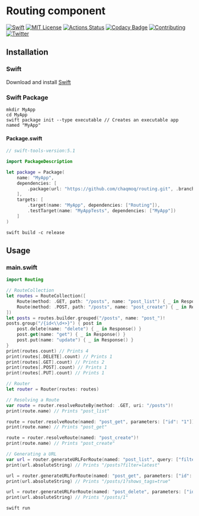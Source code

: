 # Routing component
[![Swift](https://img.shields.io/badge/swift-5.1-brightgreen.svg)](https://swift.org/download/#releases) [![MIT License](https://img.shields.io/badge/license-MIT-brightgreen.svg)](https://github.com/chaqmoq/routing/blob/master/LICENSE/) [![Actions Status](https://github.com/chaqmoq/routing/workflows/development/badge.svg)](https://github.com/chaqmoq/routing/actions) [![Codacy Badge](https://app.codacy.com/project/badge/Grade/efd97c9d7ea44f0da2db6289ebefc939)](https://www.codacy.com/gh/chaqmoq/routing?utm_source=github.com&amp;utm_medium=referral&amp;utm_content=chaqmoq/routing&amp;utm_campaign=Badge_Grade) [![Contributing](https://img.shields.io/badge/contributing-guide-brightgreen.svg)](https://github.com/chaqmoq/routing/blob/master/CONTRIBUTING.md) [![Twitter](https://img.shields.io/badge/twitter-chaqmoqdev-brightgreen.svg)](https://twitter.com/chaqmoqdev)

## Installation
### Swift
Download and install [Swift](https://swift.org/download)

### Swift Package
```shell
mkdir MyApp
cd MyApp
swift package init --type executable // Creates an executable app named "MyApp"
```

#### Package.swift
```swift
// swift-tools-version:5.1

import PackageDescription

let package = Package(
    name: "MyApp",
    dependencies: [
        .package(url: "https://github.com/chaqmoq/routing.git", .branch("master"))
    ],
    targets: [
        .target(name: "MyApp", dependencies: ["Routing"]),
        .testTarget(name: "MyAppTests", dependencies: ["MyApp"])
    ]
)
```

```shell
swift build -c release
```

## Usage
### main.swift
```swift
import Routing

// RouteCollection
let routes = RouteCollection([
    Route(method: .GET, path: "/posts", name: "post_list") { _ in Response() }!,
    Route(method: .POST, path: "/posts", name: "post_create") { _ in Response() }!
])
let posts = routes.builder.grouped("/posts", name: "post_")!
posts.group("/{id<\\d+>}") { post in
    post.delete(name: "delete") { _ in Response() }
    post.get(name: "get") { _ in Response() }
    post.put(name: "update") { _ in Response() }
}
print(routes.count) // Prints 4
print(routes[.DELETE].count) // Prints 1
print(routes[.GET].count) // Prints 2
print(routes[.POST].count) // Prints 1
print(routes[.PUT].count) // Prints 1

// Router
let router = Router(routes: routes)

// Resolving a Route
var route = router.resolveRouteBy(method: .GET, uri: "/posts")!
print(route.name) // Prints "post_list"

route = router.resolveRoute(named: "post_get", parameters: ["id": "1"])!
print(route.name) // Prints "post_get"

route = router.resolveRoute(named: "post_create")!
print(route.name) // Prints "post_create"

// Generating a URL
var url = router.generateURLForRoute(named: "post_list", query: ["filter": "latest"])!
print(url.absoluteString) // Prints "/posts?filter=latest"

url = router.generateURLForRoute(named: "post_get", parameters: ["id": "1"], query: ["shows_tags": "true"])!
print(url.absoluteString) // Prints "/posts/1?shows_tags=true"

url = router.generateURLForRoute(named: "post_delete", parameters: ["id": "1"])!
print(url.absoluteString) // Prints "/posts/1"
```

```shell
swift run
```
